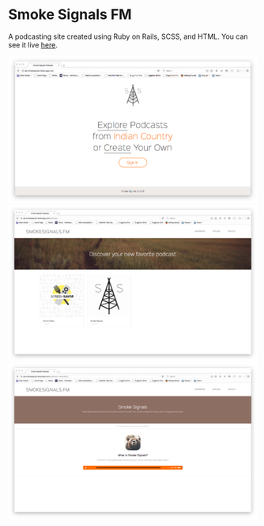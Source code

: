 # Smoke Signals FM

  A podcasting site created using Ruby on Rails, SCSS, and HTML. You can see it live <a href="https://aer-smokesignals.herokuapp.com/" target="_blank">here</a>.

![Home Page](smoke-signals-home-page.png)
![Explore Page](smoke-signals-explore.png)
![Audio Player](smoke-signals-audio-player.png)
